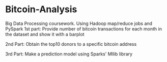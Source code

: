 # Bitcoin-Analysis
Big Data Processing coursework.
Using Hadoop map/reduce jobs and PySpark
1st part:
Provide number of bitcoin transactions for each month in the dataset and show it with a barplot

2nd Part:
Obtain the top10 donors to a specific bitcoin address

3rd Part:
Make a prediction model using Sparks' Mllib library
